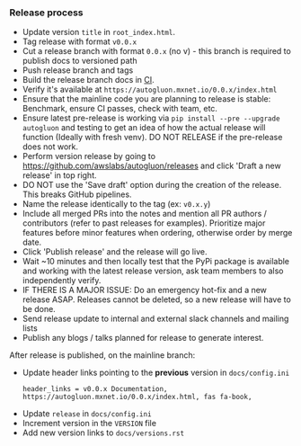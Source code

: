 ### Release process

* Update version `title` in `root_index.html`.
* Tag release with format `v0.0.x`
* Cut a release branch with format `0.0.x` (no v) - this branch is required to publish docs to versioned path
* Push release branch and tags
* Build the release branch docs in [CI](https://ci.mxnet.io/job/autogluon/).
* Verify it's available at `https://autogluon.mxnet.io/0.0.x/index.html`
* Ensure that the mainline code you are planning to release is stable: Benchmark, ensure CI passes, check with team, etc.
* Ensure latest pre-release is working via `pip install --pre --upgrade autogluon` and testing to get an idea of how the actual release will function (Ideally with fresh venv). DO NOT RELEASE if the pre-release does not work.
* Perform version release by going to https://github.com/awslabs/autogluon/releases and click 'Draft a new release' in top right.
* DO NOT use the 'Save draft' option during the creation of the release. This breaks GitHub pipelines.
* Name the release identically to the tag (ex: `v0.x.y`)
* Include all merged PRs into the notes and mention all PR authors / contributors (refer to past releases for examples). Prioritize major features before minor features when ordering, otherwise order by merge date.
* Click 'Publish release' and the release will go live.
* Wait ~10 minutes and then locally test that the PyPi package is available and working with the latest release version, ask team members to also independently verify.
* IF THERE IS A MAJOR ISSUE: Do an emergency hot-fix and a new release ASAP. Releases cannot be deleted, so a new release will have to be done.
* Send release update to internal and external slack channels and mailing lists
* Publish any blogs / talks planned for release to generate interest.

After release is published, on the mainline branch:
* Update header links pointing to the **previous** version in `docs/config.ini` 
    ```
    header_links = v0.0.x Documentation, https://autogluon.mxnet.io/0.0.x/index.html, fas fa-book,
    ```
* Update `release` in `docs/config.ini`
* Increment version in the `VERSION` file
* Add new version links to `docs/versions.rst`
